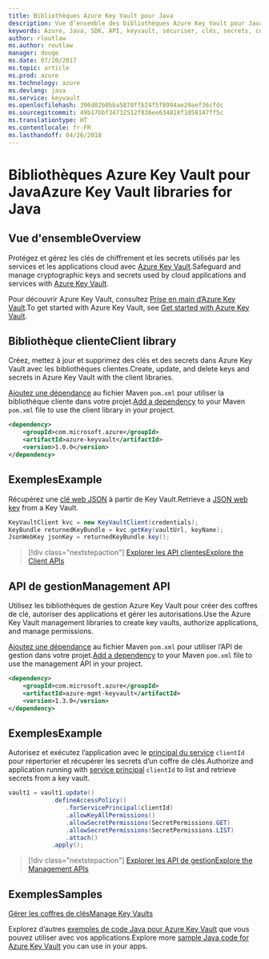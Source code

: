 ```yaml
---
title: Bibliothèques Azure Key Vault pour Java
description: Vue d’ensemble des bibliothèques Azure Key Vault pour Java
keywords: Azure, Java, SDK, API, keyvault, sécuriser, clés, secrets, coffre
author: rloutlaw
ms.author: routlaw
manager: douge
ms.date: 07/20/2017
ms.topic: article
ms.prod: azure
ms.technology: azure
ms.devlang: java
ms.service: keyvault
ms.openlocfilehash: 396d02b8bba5878ffb24f5f8994ae29aef36cfdc
ms.sourcegitcommit: 49b17bbf34732512f836ee634818f1058147ff5c
ms.translationtype: HT
ms.contentlocale: fr-FR
ms.lasthandoff: 04/26/2018
---
```

# <a name="azure-key-vault-libraries-for-java"></a><span data-ttu-id="24096-104">Bibliothèques Azure Key Vault pour Java</span><span class="sxs-lookup"><span data-stu-id="24096-104">Azure Key Vault libraries for Java</span></span>

## <a name="overview"></a><span data-ttu-id="24096-105">Vue d'ensemble</span><span class="sxs-lookup"><span data-stu-id="24096-105">Overview</span></span>

<span data-ttu-id="24096-106">Protégez et gérez les clés de chiffrement et les secrets utilisés par les services et les applications cloud avec [Azure Key Vault](/azure/key-vault/).</span><span class="sxs-lookup"><span data-stu-id="24096-106">Safeguard and manage cryptographic keys and secrets used by cloud applications and services with [Azure Key Vault](/azure/key-vault/).</span></span>

<span data-ttu-id="24096-107">Pour découvrir Azure Key Vault, consultez [Prise en main d’Azure Key Vault](/azure/key-vault/key-vault-get-started).</span><span class="sxs-lookup"><span data-stu-id="24096-107">To get started with Azure Key Vault, see [Get started with Azure Key Vault](/azure/key-vault/key-vault-get-started).</span></span>

## <a name="client-library"></a><span data-ttu-id="24096-108">Bibliothèque cliente</span><span class="sxs-lookup"><span data-stu-id="24096-108">Client library</span></span>

<span data-ttu-id="24096-109">Créez, mettez à jour et supprimez des clés et des secrets dans Azure Key Vault avec les bibliothèques clientes.</span><span class="sxs-lookup"><span data-stu-id="24096-109">Create, update, and delete keys and secrets in Azure Key Vault with the client libraries.</span></span>

<span data-ttu-id="24096-110">[Ajoutez une dépendance](https://maven.apache.org/guides/getting-started/index.html#How_do_I_use_external_dependencies) au fichier Maven `pom.xml` pour utiliser la bibliothèque cliente dans votre projet.</span><span class="sxs-lookup"><span data-stu-id="24096-110">[Add a dependency](https://maven.apache.org/guides/getting-started/index.html#How_do_I_use_external_dependencies) to your Maven `pom.xml` file to use the client library in your project.</span></span>  

```XML
<dependency>
    <groupId>com.microsoft.azure</groupId>
    <artifactId>azure-keyvault</artifactId>
    <version>1.0.0</version>
</dependency>
```   

## <a name="example"></a><span data-ttu-id="24096-111">Exemples</span><span class="sxs-lookup"><span data-stu-id="24096-111">Example</span></span>

<span data-ttu-id="24096-112">Récupérez une [clé web JSON](https://tools.ietf.org/html/draft-ietf-jose-json-web-key-18) à partir de Key Vault.</span><span class="sxs-lookup"><span data-stu-id="24096-112">Retrieve a [JSON web key](https://tools.ietf.org/html/draft-ietf-jose-json-web-key-18) from a Key Vault.</span></span>

```java
KeyVaultClient kvc = new KeyVaultClient(credentials);
KeyBundle returnedKeyBundle = kvc.getKey(vaultUrl, keyName);
JsonWebKey jsonKey = returnedKeyBundle.key();
```

> [!div class="nextstepaction"]
> [<span data-ttu-id="24096-113">Explorer les API clientes</span><span class="sxs-lookup"><span data-stu-id="24096-113">Explore the Client APIs</span></span>](/java/api/overview/azure/keyvault/client)


## <a name="management-api"></a><span data-ttu-id="24096-114">API de gestion</span><span class="sxs-lookup"><span data-stu-id="24096-114">Management API</span></span>

<span data-ttu-id="24096-115">Utilisez les bibliothèques de gestion Azure Key Vault pour créer des coffres de clé, autoriser des applications et gérer les autorisations.</span><span class="sxs-lookup"><span data-stu-id="24096-115">Use the Azure Key Vault management libraries to create key vaults, authorize applications, and manage permissions.</span></span> 

<span data-ttu-id="24096-116">[Ajoutez une dépendance](https://maven.apache.org/guides/getting-started/index.html#How_do_I_use_external_dependencies) au fichier Maven `pom.xml` pour utiliser l’API de gestion dans votre projet.</span><span class="sxs-lookup"><span data-stu-id="24096-116">[Add a dependency](https://maven.apache.org/guides/getting-started/index.html#How_do_I_use_external_dependencies) to your Maven `pom.xml` file to use the management API in your project.</span></span>  

```XML
<dependency>
    <groupId>com.microsoft.azure</groupId>
    <artifactId>azure-mgmt-keyvault</artifactId>
    <version>1.3.0</version>
</dependency>
```

## <a name="example"></a><span data-ttu-id="24096-117">Exemples</span><span class="sxs-lookup"><span data-stu-id="24096-117">Example</span></span>

<span data-ttu-id="24096-118">Autorisez et exécutez l’application avec le [principal du service](/azure/azure-resource-manager/resource-group-create-service-principal-portal) `clientId` pour répertorier et récupérer les secrets d’un coffre de clés.</span><span class="sxs-lookup"><span data-stu-id="24096-118">Authorize and application running with [service principal](/azure/azure-resource-manager/resource-group-create-service-principal-portal) `clientId` to list and retrieve secrets from a key vault.</span></span> 

```java
vault1 = vault1.update()
            .defineAccessPolicy()
                .forServicePrincipal(clientId)
                .allowKeyAllPermissions()
                .allowSecretPermissions(SecretPermissions.GET)
                .allowSecretPermissions(SecretPermissions.LIST)
                .attach()
            .apply();
```

> [!div class="nextstepaction"]
> [<span data-ttu-id="24096-119">Explorer les API de gestion</span><span class="sxs-lookup"><span data-stu-id="24096-119">Explore the Management APIs</span></span>](/java/api/overview/azure/keyvault/management)


## <a name="samples"></a><span data-ttu-id="24096-120">Exemples</span><span class="sxs-lookup"><span data-stu-id="24096-120">Samples</span></span>

<span data-ttu-id="24096-121">[Gérer les coffres de clés][1]</span><span class="sxs-lookup"><span data-stu-id="24096-121">[Manage Key Vaults][1]</span></span>   

[1]: https://github.com/Azure-Samples/key-vault-java-manage-key-vaults

<span data-ttu-id="24096-122">Explorez d’autres [exemples de code Java pour Azure Key Vault](https://azure.microsoft.com/resources/samples/?platform=java&term=key+vault) que vous pouvez utiliser avec vos applications.</span><span class="sxs-lookup"><span data-stu-id="24096-122">Explore more [sample Java code for Azure Key Vault](https://azure.microsoft.com/resources/samples/?platform=java&term=key+vault) you can use in your apps.</span></span>
